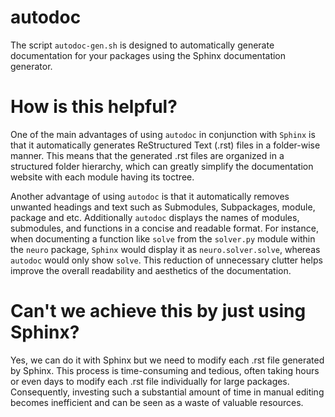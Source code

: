 # autodoc
The script `autodoc-gen.sh`  is designed to automatically generate documentation for your packages using the Sphinx documentation generator.

# How is this helpful?
One of the main advantages of using `autodoc` in conjunction with `Sphinx` is that it automatically generates ReStructured Text (.rst) files in a folder-wise manner. This means that the generated .rst files are organized in a structured folder hierarchy, which can greatly simplify the documentation website with each module having its toctree.

Another advantage of using `autodoc` is that it automatically removes unwanted headings and text such as Submodules, Subpackages, module, package and etc. Additionally `autodoc` displays the names of modules, submodules, and functions in a concise and readable format. For instance, when documenting a function like `solve` from the `solver.py` module within the `neuro` package, `Sphinx` would display it as `neuro.solver.solve`, whereas `autodoc` would only show `solve`. This reduction of unnecessary clutter helps improve the overall readability and aesthetics of the documentation.

# Can't we achieve this by just using Sphinx?
Yes, we can do it with Sphinx but we need to modify each .rst file generated by Sphinx. This process is time-consuming and tedious, often taking hours or even days to modify each .rst file individually for large packages. Consequently, investing such a substantial amount of time in manual editing becomes inefficient and can be seen as a waste of valuable resources.

